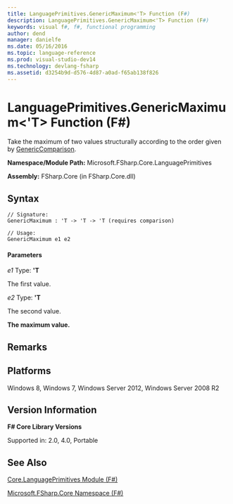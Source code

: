 ```yaml
---
title: LanguagePrimitives.GenericMaximum<'T> Function (F#)
description: LanguagePrimitives.GenericMaximum<'T> Function (F#)
keywords: visual f#, f#, functional programming
author: dend
manager: danielfe
ms.date: 05/16/2016
ms.topic: language-reference
ms.prod: visual-studio-dev14
ms.technology: devlang-fsharp
ms.assetid: d3254b9d-d576-4d87-a0ad-f65ab138f826 
---
```


# LanguagePrimitives.GenericMaximum<'T> Function (F#)

Take the maximum of two values structurally according to the order given by [GenericComparison](https://msdn.microsoft.com/library/593650cc-029a-422f-b412-6e9fb5b0b5eb).

**Namespace/Module Path:** Microsoft.FSharp.Core.LanguagePrimitives

**Assembly:** FSharp.Core (in FSharp.Core.dll)


## Syntax

```
// Signature:
GenericMaximum : 'T -> 'T -> 'T (requires comparison)

// Usage:
GenericMaximum e1 e2
```

#### Parameters
*e1*
Type: **'T**


The first value.


*e2*
Type: **'T**


The second value.



**The maximum value.**
## Remarks

## Platforms
Windows 8, Windows 7, Windows Server 2012, Windows Server 2008 R2


## Version Information
**F# Core Library Versions**

Supported in: 2.0, 4.0, Portable




## See Also
[Core.LanguagePrimitives Module &#40;F&#35;&#41;](Core.LanguagePrimitives-Module-%5BFSharp%5D.md)

[Microsoft.FSharp.Core Namespace &#40;F&#35;&#41;](Microsoft.FSharp.Core-Namespace-%5BFSharp%5D.md)

